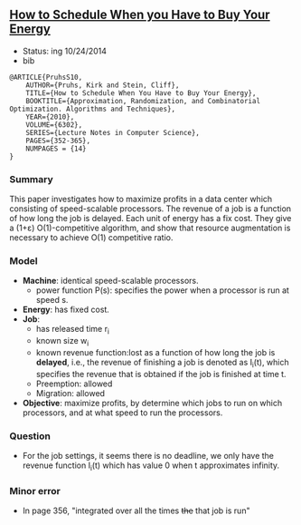 ## [How to Schedule When you Have to Buy Your Energy](http://link.springer.com/chapter/10.1007%2F978-3-642-15369-3_27#page-1)


- Status: ing 10/24/2014
- bib
```
@ARTICLE{PruhsS10,
    AUTHOR={Pruhs, Kirk and Stein, Cliff},
    TITLE={How to Schedule When You Have to Buy Your Energy},
    BOOKTITLE={Approximation, Randomization, and Combinatorial Optimization. Algorithms and Techniques},
    YEAR={2010},
    VOLUME={6302},
    SERIES={Lecture Notes in Computer Science},
    PAGES={352-365},
    NUMPAGES = {14}
}
```


### Summary
This paper investigates how to maximize profits in a data center which consisting of speed-scalable processors. The revenue of a job is a function of how long the job is delayed. Each unit of energy has a fix cost. They give a (1+&epsilon;) O(1)-competitive algorithm, and show that resource augmentation is necessary to achieve O(1) competitive ratio. 

### Model
- **Machine**: identical speed-scalable processors.
    - power function P(s): specifies the power when a processor is run at speed s.
- **Energy**: has fixed cost.
- **Job**: 
    - has released time r<sub>i</sub>
    - known size w<sub>i</sub>
    - known revenue function:lost as a function of how long the job is **delayed**, i.e., the revenue of finishing a job is denoted as I<sub>i</sub>(t), which specifies the revenue that is obtained if the job is finished at time t.
    - Preemption: allowed
    - Migration: allowed
- **Objective**: maximize profits, by determine which jobs to run on which processors, and at what speed to run the processors.


### Question
- For the job settings, it seems there is no deadline, we only have the revenue function  I<sub>i</sub>(t) which has value 0 when t approximates infinity.


### Minor error
- In page 356, "integrated over all the times ~~the~~ that job is run"
